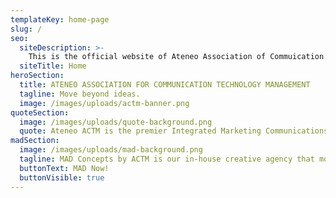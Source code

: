 ```yaml
---
templateKey: home-page
slug: /
seo:
  siteDescription: >-
    This is the official website of Ateneo Association of Commuication Technology Management!
  siteTitle: Home
heroSection:
  title: ATENEO ASSOCIATION FOR COMMUNICATION TECHNOLOGY MANAGEMENT
  tagline: Move beyond ideas.
  image: /images/uploads/actm-banner.png
quoteSection:
  image: /images/uploads/quote-background.png
  quote: Ateneo ACTM is the premier Integrated Marketing Communications (IMC) organization in the Ateneo. It also serves as the official home organization of BS Management, Major in Communications Technology Management students of the Ateneo de Manila University.
madSection:
  image: /images/uploads/mad-background.png
  tagline: MAD Concepts by ACTM is our in-house creative agency that moves beyond ideas to deliver creative, on-budget, and on-time services.
  buttonText: MAD Now!
  buttonVisible: true
---
```

